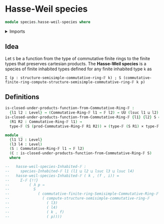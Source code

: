 # Hasse-Weil species

```agda
module species.hasse-weil-species where
```

<details><summary>Imports</summary>

```agda
open import finite-algebra.commutative-finite-rings
open import finite-algebra.products-commutative-finite-rings

open import foundation.cartesian-product-types
open import foundation.equivalences
open import foundation.universe-levels

open import univalent-combinatorics.finite-types
```

</details>

## Idea

Let `S` be a function from the type of commutative finite rings to the finite
types that preserves cartesian products. The **Hasse-Weil species** is a species
of finite inhabited types defined for any finite inhabited type `k` as

```text
Σ (p : structure-semisimple-commutative-ring-𝔽 k) ; S (commutative-finite-ring-compute-structure-semisimple-commutative-ring-𝔽 k p)
```

## Definitions

```agda
is-closed-under-products-function-from-Commutative-Ring-𝔽 :
  {l1 l2 : Level} → (Commutative-Ring-𝔽 l1 → 𝔽 l2) → UU (lsuc l1 ⊔ l2)
is-closed-under-products-function-from-Commutative-Ring-𝔽 {l1} {l2} S =
  (R1 R2 : Commutative-Ring-𝔽 l1) →
  type-𝔽 (S (prod-Commutative-Ring-𝔽 R1 R2)) ≃ (type-𝔽 (S R1) × type-𝔽 (S R2))

module _
  {l1 l2 : Level}
  (l3 l4 : Level)
  (S : Commutative-Ring-𝔽 l1 → 𝔽 l2)
  (C : is-closed-under-products-function-from-Commutative-Ring-𝔽 S)
  where

--   hasse-weil-species-Inhabited-𝔽 :
--     species-Inhabited-𝔽 l1 (l1 ⊔ l2 ⊔ lsuc l3 ⊔ lsuc l4)
--   hasse-weil-species-Inhabited-𝔽 ( k , (f , i)) =
--     Σ-𝔽 {!!}
--         ( λ p →
--           S
--             ( commutative-finite-ring-Semisimple-Commutative-Ring-𝔽
--               ( compute-structure-semisimple-commutative-ring-𝔽
--                 ( l3)
--                 ( l4)
--                 ( k , f)
--                 ( p))))
```
